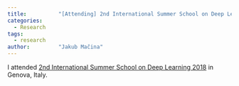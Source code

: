 ```yaml
---
title:      	"[Attending] 2nd International Summer School on Deep Learning 2018"
categories:
  - Research
tags:
  - research
author:     	"Jakub Mačina"
---
```

I attended [2nd International Summer School on Deep Learning 2018](http://irdta.eu/deeplearn2018/) in Genova, Italy.
<!--more-->

